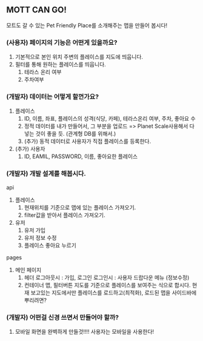 ## MOTT CAN GO!

모트도 갈 수 있는 Pet Friendly Place를 소개해주는 맵을 만들어 봅시다!

### (사용자) 페이지의 기능은 어떤게 있을까요?

1. 기본적으로 본인 위치 주변의 플레이스를 지도에 띄웁니다.
2. 필터를 통해 원하는 플레이스를 띄웁니다.
   1. 테라스 온리 여부
   2. 주차여부

### (개발자) 데이터는 어떻게 할껀가요?

1. 플레이스
   1. ID, 이름, 좌표, 플레이스의 성격(식당, 카페), 테라스온리 여부, 주차, 좋아요 수
   2. 정적 데이터를 내가 만들어서, 그 부분을 업로드
      => Planet Scale사용해서 다 넣는 것이 좋을 듯. (관계형 DB를 위해서.)
   3. (추가) 동적 데이터로 사용자가 직접 플레이스를 등록한다.
2. (추가) 사용자
   1. ID, EAMIL, PASSWORD, 이름, 좋아요한 플레이스

### (개발자) 개발 설계를 해봅시다.

api

1. 플레이스
   1. 현재위치를 기준으로 맵에 있는 플레이스 가져오기.
   2. filter값을 받아서 플레이스 가져오기.
2. 유저
   1. 유저 가입
   2. 유저 정보 수정
   3. 플레이스 좋아요 누르기

pages

1. 메인 페이지
   1. 헤더
      로그아웃시 : 가입, 로그인
      로그인시 : 사용자 드랍다운 메뉴 (정보수정)
   2. 컨테이너
      맵, 필터버튼
      지도를 기준으로 플레이스를 보여주는 식으로 합시다.
      현재 보고있는 지도에서만 플레이스를 로드하고(최적화), 로드된 맵을 사이드바에 뿌리려면?

### (개발자) 어떤걸 신경 쓰면서 만들어야 할까?

1. 모바일 화면을 완벽하게 만들것!!!! 사용자는 모바일을 사용한다!
